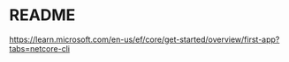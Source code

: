 ﻿# README

https://learn.microsoft.com/en-us/ef/core/get-started/overview/first-app?tabs=netcore-cli


